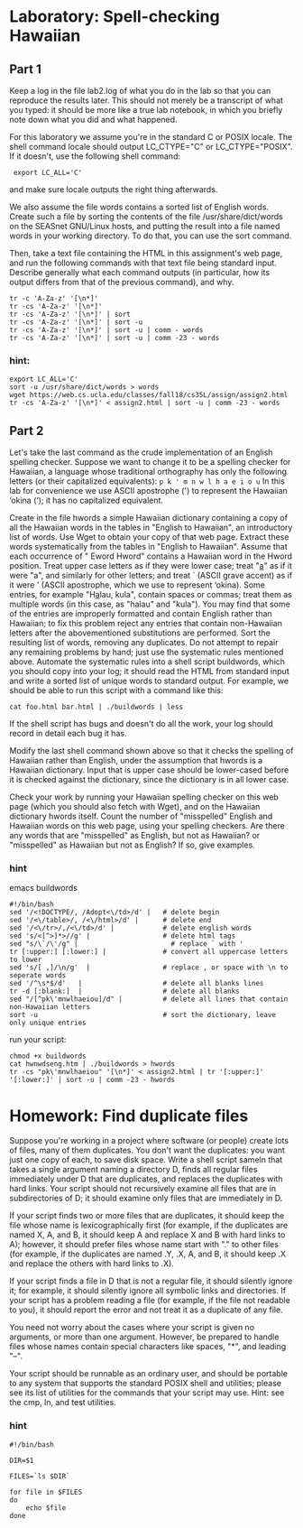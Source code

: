 # Laboratory: Spell-checking Hawaiian

## Part 1

Keep a log in the file lab2.log of what you do in the lab so that you can reproduce the results later. This should not merely be a transcript of what you typed: it should be more like a true lab notebook, in which you briefly note down what you did and what happened.

For this laboratory we assume you're in the standard C or POSIX locale. The shell command locale should output LC_CTYPE="C" or LC_CTYPE="POSIX". If it doesn't, use the following shell command:

` export LC_ALL='C'` 

and make sure locale outputs the right thing afterwards.

We also assume the file words contains a sorted list of English words. Create such a file by sorting the contents of the file /usr/share/dict/words on the SEASnet GNU/Linux hosts, and putting the result into a file named words in your working directory. To do that, you can use the sort command.

Then, take a text file containing the HTML in this assignment's web page, and run the following commands with that text file being standard input. Describe generally what each command outputs (in particular, how its output differs from that of the previous command), and why.

```
tr -c 'A-Za-z' '[\n*]'
tr -cs 'A-Za-z' '[\n*]'
tr -cs 'A-Za-z' '[\n*]' | sort
tr -cs 'A-Za-z' '[\n*]' | sort -u
tr -cs 'A-Za-z' '[\n*]' | sort -u | comm - words
tr -cs 'A-Za-z' '[\n*]' | sort -u | comm -23 - words
```

### hint:
```
export LC_ALL='C'
sort -u /usr/share/dict/words > words
wget https://web.cs.ucla.edu/classes/fall18/cs35L/assign/assign2.html
tr -cs 'A-Za-z' '[\n*]' < assign2.html | sort -u | comm -23 - words
```


## Part 2
Let's take the last command as the crude implementation of an English spelling checker. Suppose we want to change it to be a spelling checker for Hawaiian, a language whose traditional orthography has only the following letters (or their capitalized equivalents):
`p k ' m n w l h a e i o u`
In this lab for convenience we use ASCII apostrophe (') to represent the Hawaiian ‘okina (‘); it has no capitalized equivalent.

Create in the file hwords a simple Hawaiian dictionary containing a copy of all the Hawaiian words in the tables in "English to Hawaiian", an introductory list of words. Use Wget to obtain your copy of that web page. Extract these words systematically from the tables in "English to Hawaiian". Assume that each occurrence of "<tr> <td>Eword</td> <td>Hword</td>" contains a Hawaiian word in the Hword position. Treat upper case letters as if they were lower case; treat "<u>a</u>" as if it were "a", and similarly for other letters; and treat ` (ASCII grave accent) as if it were ' (ASCII apostrophe, which we use to represent ‘okina). Some entries, for example "H<u>a</u>lau, kula", contain spaces or commas; treat them as multiple words (in this case, as "halau" and "kula"). You may find that some of the entries are improperly formatted and contain English rather than Hawaiian; to fix this problem reject any entries that contain non-Hawaiian letters after the abovementioned substitutions are performed. Sort the resulting list of words, removing any duplicates. Do not attempt to repair any remaining problems by hand; just use the systematic rules mentioned above. Automate the systematic rules into a shell script buildwords, which you should copy into your log; it should read the HTML from standard input and write a sorted list of unique words to standard output. For example, we should be able to run this script with a command like this:

```
cat foo.html bar.html | ./buildwords | less
```

If the shell script has bugs and doesn't do all the work, your log should record in detail each bug it has.

Modify the last shell command shown above so that it checks the spelling of Hawaiian rather than English, under the assumption that hwords is a Hawaiian dictionary. Input that is upper case should be lower-cased before it is checked against the dictionary, since the dictionary is in all lower case.

Check your work by running your Hawaiian spelling checker on this web page (which you should also fetch with Wget), and on the Hawaiian dictionary hwords itself. Count the number of "misspelled" English and Hawaiian words on this web page, using your spelling checkers. Are there any words that are "misspelled" as English, but not as Hawaiian? or "misspelled" as Hawaiian but not as English? If so, give examples.

### hint

emacs buildwords
```
#!/bin/bash
sed '/<!DOCTYPE/, /Adopt<\/td>/d' |   # delete begin
sed '/<\/table>/, /<\/html>/d' |      # delete end
sed '/<\/tr>/,/<\/td>/d' |            # delete english words
sed 's/<[^>]*>//g' |                  # delete html tags
sed "s/\`/\'/g" |                       # replace ` with '
tr [:upper:] [:lower:] |              # convert all uppercase letters to lower
sed 's/[ ,]/\n/g'  |                  # replace , or space with \n to seperate words
sed '/^\s*$/d'   |                    # delete all blanks lines
tr -d [:blank:]  |                    # delete all blanks
sed "/[^pk\'mnwlhaeiou]/d" |          # delete all lines that contain non-Hawaiian letters
sort -u                               # sort the dictionary, leave only unique entries
```

run your script:
```
chmod +x buildwords
cat hwnwdseng.htm | ./buildwords > hwords
tr -cs "pk\'mnwlhaeiou" '[\n*]' < assign2.html | tr '[:upper:]' '[:lower:]' | sort -u | comm -23 - hwords
```

# Homework: Find duplicate files
Suppose you're working in a project where software (or people) create lots of files, many of them duplicates. You don't want the duplicates: you want just one copy of each, to save disk space. Write a shell script sameln that takes a single argument naming a directory D, finds all regular files immediately under D that are duplicates, and replaces the duplicates with hard links. Your script should not recursively examine all files that are in subdirectories of D; it should examine only files that are immediately in D.

If your script finds two or more files that are duplicates, it should keep the file whose name is lexicographically first (for example, if the duplicates are named X, A, and B, it should keep A and replace X and B with hard links to A); however, it should prefer files whose name start with "." to other files (for example, if the duplicates are named .Y, .X, A, and B, it should keep .X and replace the others with hard links to .X).

If your script finds a file in D that is not a regular file, it should silently ignore it; for example, it should silently ignore all symbolic links and directories. If your script has a problem reading a file (for example, if the file not readable to you), it should report the error and not treat it as a duplicate of any file.

You need not worry about the cases where your script is given no arguments, or more than one argument. However, be prepared to handle files whose names contain special characters like spaces, "*", and leading "–".

Your script should be runnable as an ordinary user, and should be portable to any system that supports the standard POSIX shell and utilities; please see its list of utilities for the commands that your script may use. Hint: see the cmp, ln, and test utilities.


### hint

```
#!/bin/bash

DIR=$1

FILES=`ls $DIR`

for file in $FILES
do
    echo $file
done

```


